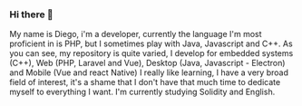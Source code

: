 ### Hi there 👋
My name is Diego, i'm a developer, currently the language I'm most proficient in is PHP, but I sometimes play with Java, Javascript and C++.
As you can see, my repository is quite varied, I develop for embedded systems (C++), Web (PHP, Laravel and Vue), Desktop (Java, Javascript - Electron) and Mobile (Vue and react Native)
I really like learning, I have a very broad field of interest, it's a shame that I don't have that much time to dedicate myself to everything I want.
I'm currently studying Solidity and English.
